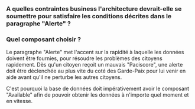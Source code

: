 ### A quelles contraintes business l'architecture devrait-elle se soumettre pour satisfaire les conditions décrites dans le paragraphe "Alerte" ?
### Quel composant choisir ?

Le paragraphe "Alerte" met l'accent sur la rapidité à laquelle les données doivent être fournies, pour résoudre les problèmes des citoyens rapidement.
Dès qu'un citoyen reçoit un mauvais "Paciscore", une alerte doit être déclenchée au plus vite du coté des Garde-Paix pour lui venir en aide avant qu'il ne perturbe les autres citoyens.

C'est pourquoi la base de données doit impérativement avoir le composant "Available" afin de pouvoir obtenir les données à n'importe quel moment et en vitesse.
